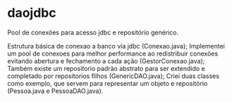 # daojdbc
Pool de conexões para acesso jdbc e repositório genérico.

Estrutura básica de conexao a banco via jdbc (Conexao.java);
Implementei um pool de conexoes para melhor performance ao redistribuir conexões evitando abertura e fechamento a cada ação (GestorConexao.java);
Também existe um repositorio padrão abstrato para ser extendido e completado por repositorios filhos (GenericDAO.java);
Criei duas classes como exemplo, que servem para representar um objeto e repositório (Pessoa.java e PessoaDAO.java).
